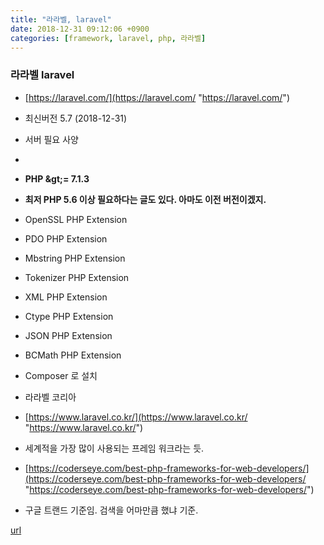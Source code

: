 ```yaml
---
title: "라라벨, laravel"
date: 2018-12-31 09:12:06 +0900
categories: [framework, laravel, php, 라라벨]
---
```


### 라라벨 laravel

- [https://laravel.com/](https://laravel.com/ "https://laravel.com/")
- 최신버전 5.7 (2018-12-31)
- 서버 필요 사양
- 
- **PHP &amp;gt;= 7.1.3**
- **최저 PHP 5.6 이상 필요하다는 글도 있다. 아마도 이전 버전이겠지.**

- OpenSSL PHP Extension
- PDO PHP Extension
- Mbstring PHP Extension
- Tokenizer PHP Extension
- XML PHP Extension
- Ctype PHP Extension
- JSON PHP Extension
- BCMath PHP Extension

- Composer 로 설치
- 라라벨 코리아
- [https://www.laravel.co.kr/](https://www.laravel.co.kr/ "https://www.laravel.co.kr/")

- 세계적을 가장 많이 사용되는 프레임 워크라는 듯.
- [https://coderseye.com/best-php-frameworks-for-web-developers/](https://coderseye.com/best-php-frameworks-for-web-developers/ "https://coderseye.com/best-php-frameworks-for-web-developers/")
- 구글 트랜드 기준임. 검색을 어마만큼 했냐 기준.






[url](http://www.mins01.com/mh/tech/read/1226)